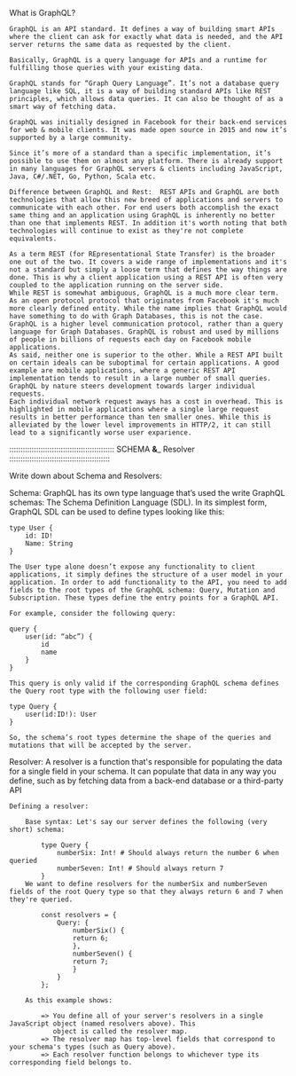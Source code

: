 What is GraphQL?

    GraphQL is an API standard. It defines a way of building smart APIs where the client can ask for exactly what data is needed, and the API server returns the same data as requested by the client.

    Basically, GraphQL is a query language for APIs and a runtime for fulfilling those queries with your existing data. 

    GraphQL stands for “Graph Query Language”. It’s not a database query language like SQL, it is a way of building standard APIs like REST principles, which allows data queries. It can also be thought of as a smart way of fetching data.

    GraphQL was initially designed in Facebook for their back-end services for web & mobile clients. It was made open source in 2015 and now it’s supported by a large community.

    Since it’s more of a standard than a specific implementation, it’s possible to use them on almost any platform. There is already support in many languages for GraphQL servers & clients including JavaScript, Java, C#/.NET, Go, Python, Scala etc.

    Difference between GraphQL and Rest:  REST APIs and GraphQL are both technologies that allow this new breed of applications and servers to communicate with each other. For end users both accomplish the exact same thing and an application using GraphQL is inherently no better than one that implements REST. In addition it's worth noting that both technologies will continue to exist as they're not complete equivalents.

    As a term REST (for REpresentational State Transfer) is the broader one out of the two. It covers a wide range of implementations and it's not a standard but simply a loose term that defines the way things are done. This is why a client application using a REST API is often very coupled to the application running on the server side.
    While REST is somewhat ambiguous, GraphQL is a much more clear term. As an open protocol protocol that originates from Facebook it's much more clearly defined entity. While the name implies that GraphQL would have something to do with Graph Databases, this is not the case. GraphQL is a higher level communication protocol, rather than a query language for Graph Databases. GraphQL is robust and used by millions of people in billions of requests each day on Facebook mobile applications.
    As said, neither one is superior to the other. While a REST API built on certain ideals can be suboptimal for certain applications. A good example are mobile applications, where a generic REST API implementation tends to result in a large number of small queries. GraphQL by nature steers development towards larger individual requests.
    Each individual network request aways has a cost in overhead. This is highlighted in mobile applications where a single large request results in better performance than ten smaller ones. While this is alleviated by the lower level improvements in HTTP/2, it can still lead to a significantly worse user exparience.

:::::::::::::::::::::::::::::::::::::::::::::::  SCHEMA ____&_____ Resolver  :::::::::::::::::::::::::::::::::::::::::::::

Write down about Schema and Resolvers: 

Schema: GraphQL has its own type language that’s used the write GraphQL schemas: The Schema Definition Language (SDL). 
        In its simplest form, GraphQL SDL can be used to define types looking like this:

    type User {
	    id: ID!
	    Name: String
    }

    The User type alone doesn’t expose any functionality to client applications, it simply defines the structure of a user model in your application. In order to add functionality to the API, you need to add fields to the root types of the GraphQL schema: Query, Mutation and Subscription. These types define the entry points for a GraphQL API.

    For example, consider the following query:

    query {
	    user(id: “abc”) {
		    id
		    name
	    }
    }

    This query is only valid if the corresponding GraphQL schema defines the Query root type with the following user field:

    type Query {
	    user(id:ID!): User
    }

    So, the schema’s root types determine the shape of the queries and mutations that will be accepted by the server.


Resolver: A resolver is a function that's responsible for populating the data for a single field in your schema. It can
    populate that data in any way you define, such as by fetching data from a back-end database or a third-party API

    Defining a resolver: 

        Base syntax: Let's say our server defines the following (very short) schema:

            type Query {
                numberSix: Int! # Should always return the number 6 when queried
                numberSeven: Int! # Should always return 7
            }
        We want to define resolvers for the numberSix and numberSeven fields of the root Query type so that they always return 6 and 7 when they're queried.

            const resolvers = {
                Query: {
                    numberSix() {
                    return 6;
                    },
                    numberSeven() {
                    return 7;
                    }
                }
            };

        As this example shows: 

            => You define all of your server's resolvers in a single JavaScript object (named resolvers above). This      
               object is called the resolver map.
            => The resolver map has top-level fields that correspond to your schema's types (such as Query above).
            => Each resolver function belongs to whichever type its corresponding field belongs to.
        
        
        







